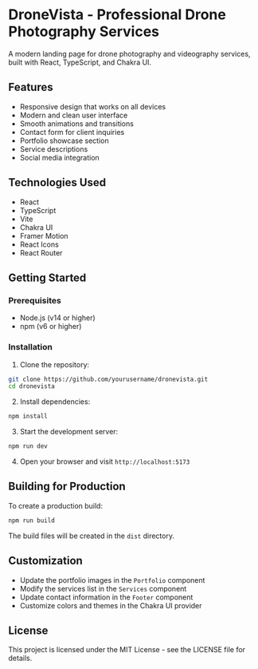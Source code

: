 # DroneVista - Professional Drone Photography Services

A modern landing page for drone photography and videography services, built with React, TypeScript, and Chakra UI.

## Features

- Responsive design that works on all devices
- Modern and clean user interface
- Smooth animations and transitions
- Contact form for client inquiries
- Portfolio showcase section
- Service descriptions
- Social media integration

## Technologies Used

- React
- TypeScript
- Vite
- Chakra UI
- Framer Motion
- React Icons
- React Router

## Getting Started

### Prerequisites

- Node.js (v14 or higher)
- npm (v6 or higher)

### Installation

1. Clone the repository:
```bash
git clone https://github.com/yourusername/dronevista.git
cd dronevista
```

2. Install dependencies:
```bash
npm install
```

3. Start the development server:
```bash
npm run dev
```

4. Open your browser and visit `http://localhost:5173`

## Building for Production

To create a production build:

```bash
npm run build
```

The build files will be created in the `dist` directory.

## Customization

- Update the portfolio images in the `Portfolio` component
- Modify the services list in the `Services` component
- Update contact information in the `Footer` component
- Customize colors and themes in the Chakra UI provider

## License

This project is licensed under the MIT License - see the LICENSE file for details.
